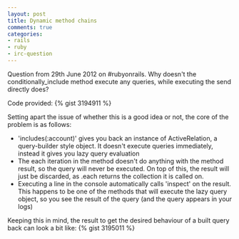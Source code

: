 ```yaml
---
layout: post
title: Dynamic method chains
comments: true
categories: 
- rails 
- ruby 
- irc-question
---
```

Question from 29th June 2012 on #rubyonrails. Why doesn't the conditionally_include method execute any queries, while executing the send directly does?
<!-- more -->

Code provided:
{% gist 3194911 %}

Setting apart the issue of whether this is a good idea or not, the core of the problem is as follows:

- 'includes(:account)' gives you back an instance of ActiveRelation, a query-builder style object. It doesn't execute queries immediately, instead it gives you lazy query evaluation
- The each iteration in the method doesn't do anything with the method result, so the query will never be executed. On top of this, the result will just be discarded, as .each returns the collection it is called on.
- Executing a line in the console automatically calls 'inspect' on the result. This happens to be one of the methods that will execute the lazy query object, so you see the result of the query (and the query appears in your logs)

Keeping this in mind, the result to get the desired behaviour of a built query back can look a bit like:
{% gist 3195011 %}
